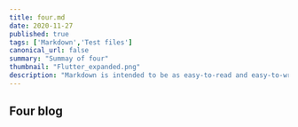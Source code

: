 ```yaml
---
title: four.md
date: 2020-11-27
published: true
tags: ['Markdown','Test files']
canonical_url: false
summary: "Summay of four"
thumbnail: "Flutter_expanded.png"
description: "Markdown is intended to be as easy-to-read and easy-to-write as is feasible. Readability, however, is emphasized above all else. A Markdown-formatted document should be publishable as-is, as plain text, without looking like it's been marked up with tags or formatting instructions."
---
```


## Four blog